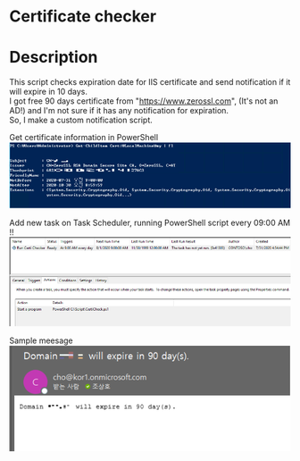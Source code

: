 # Certificate checker

Description
==============
This script checks expiration date for IIS certificate and send notification if it will expire in 10 days.   
I got free 90 days certificate from "https://www.zerossl.com", (It's not an AD!) and I'm not sure if it has any notification for expiration.   
So, I make a custom notification script.   


   
Get certificate information in PowerShell   
![certi](./res/certi.png)
   
   
Add new task on Task Scheduler, running PowerShell script every 09:00 AM !!   
![task](./res/task.png)
   
  
Sample meesage   
![mail](./res/mail.png)



